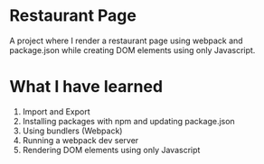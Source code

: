 # Restaurant Page
A project where I render a restaurant page using webpack and package.json while creating DOM elements using only Javascript.

# What I have learned
1. Import and Export
2. Installing packages with npm and updating package.json
3. Using bundlers (Webpack)
4. Running a webpack dev server
5. Rendering DOM elements using only Javascript